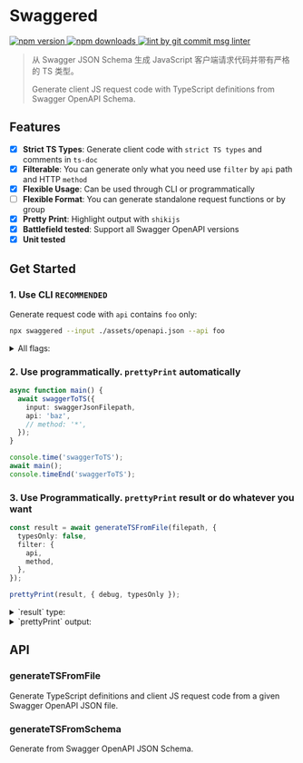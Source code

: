 # Swaggered

<p>
  <a href="https://www.npmjs.com/package/swaggered" target="_blank">
    <img src="https://img.shields.io/npm/v/swaggered.svg" alt="npm version" />
  </a>

  <a href="https://www.npmjs.com/package/swaggered">
    <img src="https://img.shields.io/npm/dm/swaggered.svg" alt="npm downloads" />
  </a>

  <a href="https://www.npmjs.com/package/git-commit-msg-linter" target="_blank">
    <img alt="lint by git commit msg linter" src="https://img.shields.io/badge/git-commit%20msg%20linter-blue" />
  </a>
</p>

> 从 Swagger JSON Schema 生成 JavaScript 客户端请求代码并带有严格的 TS 类型。
>
> Generate client JS request code with TypeScript definitions from Swagger OpenAPI Schema.

## Features

- [x] **Strict TS Types**: Generate client code with `strict TS types` and comments in `ts-doc`
- [x] **Filterable**: You can generate only what you need use `filter` by `api` path and HTTP `method`
- [x] **Flexible Usage**: Can be used through CLI or programmatically
- [ ] **Flexible Format**: You can generate standalone request functions or by group
- [x] **Pretty Print**: Highlight output with `shikijs`
- [x] **Battlefield tested**: Support all Swagger OpenAPI versions
- [x] **Unit tested**

## Get Started

### 1. Use CLI `RECOMMENDED`

Generate request code with `api` contains `foo` only:

```bash
npx swaggered --input ./assets/openapi.json --api foo
```

<details>
  <summary>All flags:</summary>

```bash
npx swaggered \
  --input ./assets/openapi-3.0.1.json \
  --api evaluate \
  --method get \
  --debug=false \
  --typesOnly=false
```

- only `input` is required.

</details>

### 2. Use programmatically. `prettyPrint` automatically

```ts
async function main() {
  await swaggerToTS({
    input: swaggerJsonFilepath,
    api: 'baz',
    // method: '*',
  });
}

console.time('swaggerToTS');
await main();
console.timeEnd('swaggerToTS');
```

### 3. Use Programmatically. `prettyPrint` result or do whatever you want

```typescript
const result = await generateTSFromFile(filepath, {
  typesOnly: false,
  filter: {
    api,
    method,
  },
});

prettyPrint(result, { debug, typesOnly });
```

<details>
  <summary>`result` type:</summary>

```typescript
interface IResult {
  list: IGeneratedItem[];
  total: number;
}

interface IGeneratedItem
 /** API path */
 path: string;

 /** HTTP method */
 method: string;

 /** HTTP request parameters type */
 requestParametersType: string;

 /** HTTP request body type */
 requestBodyType: string;

 /** HTTP response type */
 responseType: string;
```

</details>

<details>
  <summary>`prettyPrint` output:</summary>

```typescript
export async function list(params: PagedQueryBarsParams) {
  return request<Data<PagedQueryBarsRespData>>('/api/foo/v1/bars', {
    method: 'GET',
    params,
  });
}

interface PagedQueryBarsParams {
  /**
   * 页码，必填，必须大于0
   */
  page_number: number;
  /**
   * 每页数量，必填，必须大于等于1且小于21
   */
  page_size: number;
  /**
   * bar name，模糊匹配，可空
   */
  bar_name?: string | null;
  /**
   * bar状态，0：未激活，1：激活，2：已过期，3：已删除，可为空，也可以包含一个或多个
   */
  status_list?: ("0" | "1" | "2" | "3")[] | null;
  /**
   * bar开始时间，可为空
   */
  start_time?: string | null;
  /**
   * bar结束时间，可为空
   */
  end_time?: string | null;
}

interface BaseResponsePagedQueryBarsResponse {
  code: number;
  message?: string | null;
  data?: PagedQueryBarsRespData | null;
}
interface PagedQueryBarsRespData {
  /**
   * bars总数
   */
  total: number;
  bars: GetBarRespData[];
}
interface GetBarRespData {
  /**
   * bar id，必定存在
   */
  bar_id: number;
  /**
   * bar name，必定存在
   */
  bar_name: string;
  /**
   * bar的创建时间，必定存在
   */
  created_time: string;
  /**
   * bar的上次更新时间，必定存在
   */
  updated_time: string;
}
```

</details>

## API

### generateTSFromFile

Generate TypeScript definitions and client JS request code from a given Swagger OpenAPI JSON file.

### generateTSFromSchema

Generate from Swagger OpenAPI JSON Schema.

